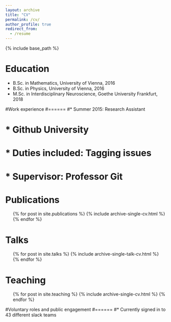 ```yaml
---
layout: archive
title: "CV"
permalink: /cv/
author_profile: true
redirect_from:
  - /resume
---
```


{% include base_path %}

Education
======
* B.Sc. in Mathematics, University of Vienna, 2016
* B.Sc. in Physics, University of Vienna, 2016
* M.Sc. in Interdisciplinary Neuroscience, Goethe University Frankfurt, 2018


#Work experience
#======
#* Summer 2015: Research Assistant
#  * Github University
#  * Duties included: Tagging issues
#  * Supervisor: Professor Git

  
  

Publications
======
  <ul>{% for post in site.publications %}
    {% include archive-single-cv.html %}
  {% endfor %}</ul>
  
Talks
======
  <ul>{% for post in site.talks %}
    {% include archive-single-talk-cv.html %}
  {% endfor %}</ul>
  
Teaching
======
  <ul>{% for post in site.teaching %}
    {% include archive-single-cv.html %}
  {% endfor %}</ul>
  
#Voluntary roles and public engagement
#======
#* Currently signed in to 43 different slack teams

